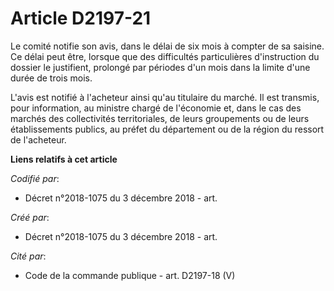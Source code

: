 # Article D2197-21

Le comité notifie son avis, dans le délai de six mois à compter de sa saisine. Ce délai peut être, lorsque que des
difficultés particulières d'instruction du dossier le justifient, prolongé par périodes d'un mois dans la limite d'une durée
de trois mois.

L'avis est notifié à l'acheteur ainsi qu'au titulaire du marché. Il est transmis, pour information, au ministre chargé de
l'économie et, dans le cas des marchés des collectivités territoriales, de leurs groupements ou de leurs établissements
publics, au préfet du département ou de la région du ressort de l'acheteur.

**Liens relatifs à cet article**

_Codifié par_:

  - Décret n°2018-1075 du 3 décembre 2018 - art.

_Créé par_:

  - Décret n°2018-1075 du 3 décembre 2018 - art.

_Cité par_:

  - Code de la commande publique - art. D2197-18 (V)
